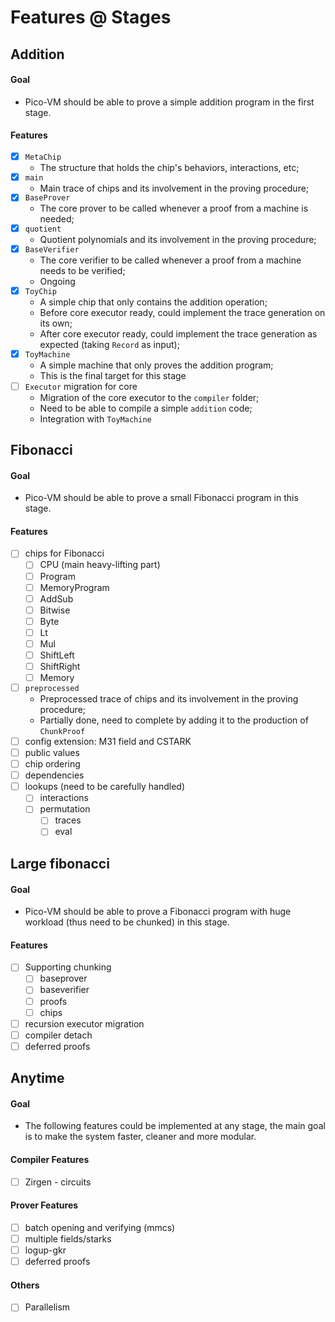 # Features @ Stages

## Addition
#### Goal
- Pico-VM should be able to prove a simple addition program in the first stage.
#### Features
- [x] `MetaChip`
  - The structure that holds the chip's behaviors, interactions, etc;
- [x] `main`
  - Main trace of chips and its involvement in the proving procedure;
- [x] `BaseProver`
  - The core prover to be called whenever a proof from a machine is needed;
- [x] `quotient`
  - Quotient polynomials and its involvement in the proving procedure;
- [x] `BaseVerifier`
  - The core verifier to be called whenever a proof from a machine needs to be verified;
  - Ongoing
- [x] `ToyChip`
  - A simple chip that only contains the addition operation;
  - Before core executor ready, could implement the trace generation on its own;
  - After core executor ready, could implement the trace generation as expected (taking `Record` as input);
- [x] `ToyMachine`
  - A simple machine that only proves the addition program;
  - This is the final target for this stage
- [ ] `Executor` migration for core
  - Migration of the core executor to the `compiler` folder;
  - Need to be able to compile a simple `addition` code;
  - Integration with `ToyMachine`

## Fibonacci
#### Goal
- Pico-VM should be able to prove a small Fibonacci program in this stage.
#### Features
- [ ] chips for Fibonacci
  - [ ] CPU (main heavy-lifting part)
  - [ ] Program
  - [ ] MemoryProgram 
  - [ ] AddSub 
  - [ ] Bitwise 
  - [ ] Byte
  - [ ] Lt
  - [ ] Mul
  - [ ] ShiftLeft 
  - [ ] ShiftRight
  - [ ] Memory
- [ ] `preprocessed`
  - Preprocessed trace of chips and its involvement in the proving procedure;
  - Partially done, need to complete by adding it to the production of `ChunkProof`
- [ ] config extension: M31 field and CSTARK
- [ ] public values
- [ ] chip ordering
- [ ] dependencies 
- [ ] lookups (need to be carefully handled)
  - [ ] interactions
  - [ ] permutation 
    - [ ] traces
    - [ ] eval

## Large fibonacci
#### Goal
- Pico-VM should be able to prove a Fibonacci program with huge workload (thus need to be chunked) in this stage.
#### Features
- [ ] Supporting chunking
  - [ ] baseprover
  - [ ] baseverifier
  - [ ] proofs
  - [ ] chips
- [ ] recursion executor migration
- [ ] compiler detach
- [ ] deferred proofs

## Anytime
#### Goal
- The following features could be implemented at any stage, the main goal is to make the system faster, cleaner and more modular.

#### Compiler Features
- [ ] Zirgen - circuits

#### Prover Features
- [ ] batch opening and verifying (mmcs)
- [ ] multiple fields/starks
- [ ] logup-gkr
- [ ] deferred proofs

#### Others
- [ ] Parallelism

